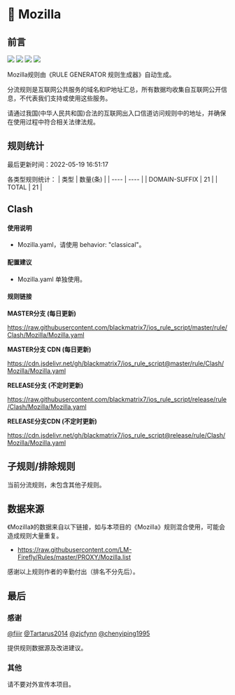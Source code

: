 # 🧸 Mozilla

## 前言

![](https://shields.io/badge/-移除重复规则-ff69b4) ![](https://shields.io/badge/-DOMAIN与DOMAIN--SUFFIX合并-green) ![](https://shields.io/badge/-DOMAIN--SUFFIX间合并-critical) ![](https://shields.io/badge/-IP--CIDR(6)合并-blueviolet) 

Mozilla规则由《RULE GENERATOR 规则生成器》自动生成。

分流规则是互联网公共服务的域名和IP地址汇总，所有数据均收集自互联网公开信息，不代表我们支持或使用这些服务。

请通过我国(中华人民共和国)合法的互联网出入口信道访问规则中的地址，并确保在使用过程中符合相关法律法规。

## 规则统计

最后更新时间：2022-05-19 16:51:17

各类型规则统计：
| 类型 | 数量(条)  | 
| ---- | ----  |
| DOMAIN-SUFFIX | 21  | 
| TOTAL | 21  | 


## Clash 

#### 使用说明
- Mozilla.yaml，请使用 behavior: "classical"。

#### 配置建议
- Mozilla.yaml 单独使用。

#### 规则链接
**MASTER分支 (每日更新)**

https://raw.githubusercontent.com/blackmatrix7/ios_rule_script/master/rule/Clash/Mozilla/Mozilla.yaml

**MASTER分支 CDN (每日更新)**

https://cdn.jsdelivr.net/gh/blackmatrix7/ios_rule_script@master/rule/Clash/Mozilla/Mozilla.yaml

**RELEASE分支 (不定时更新)**

https://raw.githubusercontent.com/blackmatrix7/ios_rule_script/release/rule/Clash/Mozilla/Mozilla.yaml

**RELEASE分支CDN (不定时更新)**

https://cdn.jsdelivr.net/gh/blackmatrix7/ios_rule_script@release/rule/Clash/Mozilla/Mozilla.yaml

## 子规则/排除规则


当前分流规则，未包含其他子规则。

## 数据来源

《Mozilla》的数据来自以下链接，如与本项目的《Mozilla》规则混合使用，可能会造成规则大量重复。

- https://raw.githubusercontent.com/LM-Firefly/Rules/master/PROXY/Mozilla.list


感谢以上规则作者的辛勤付出（排名不分先后）。

## 最后

### 感谢

[@fiiir](https://github.com/fiiir) [@Tartarus2014](https://github.com/Tartarus2014) [@zjcfynn](https://github.com/zjcfynn) [@chenyiping1995](https://github.com/chenyiping1995) 

提供规则数据源及改进建议。

### 其他

请不要对外宣传本项目。